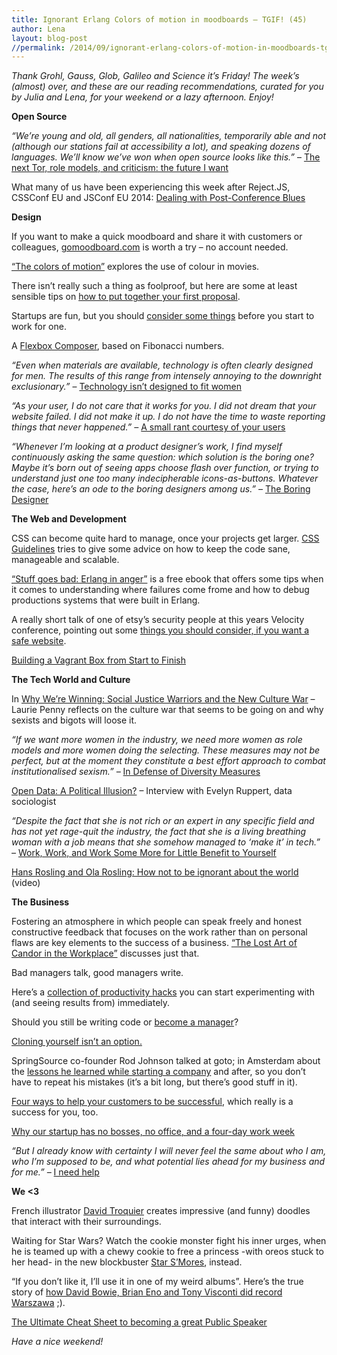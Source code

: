 ```yaml
---
title: Ignorant Erlang Colors of motion in moodboards – TGIF! (45)
author: Lena
layout: blog-post
//permalink: /2014/09/ignorant-erlang-colors-of-motion-in-moodboards-tgif-45/
---
```


<p>
  <em>Thank Grohl, Gauss, Glob, Galileo and Science it’s Friday! The week’s (almost) over, and these are our reading recommendations, curated for you by Julia and Lena, for your weekend or a lazy afternoon. Enjoy!</em>
</p>

**Open Source**

<p>
  <em><span class="entryTitle">&#8220;</span>We&#8217;re young and old, all genders, all nationalities, temporarily able and not (although our stations fail at accessibility a lot), and speaking dozens of languages. We&#8217;ll know we&#8217;ve won when open source looks like this.&#8221; </em>– <span class="entryTitle"><a href="http://www.harihareswara.net/sumana/2014/09/15/0">The next Tor, role models, and criticism: the future I want</a></span>
</p>

<p>
  What many of us have been experiencing this week after Reject.JS, CSSConf EU and JSConf EU 2014: <a href="https://the-pastry-box-project.net/wayne-thume/2014-september-14">Dealing with Post-Conference Blues</a>
</p>

**Design**

<p>
  If you want to make a quick moodboard and share it with customers or colleagues, <a href="http://www.gomoodboard.com/">gomoodboard.com</a> is worth a try &#8211; no account needed.
</p>

<p>
  <a href="http://thecolorsofmotion.com/films">&#8220;The colors of motion&#8221;</a> explores the use of colour in movies.
</p>

<p>
  There isn&#8217;t really such a thing as foolproof, but here are some at least sensible tips on <a href="http://www.wearebranch.com/its-time-to-put-together-your-first-proposal-5-foolproof-tips-to-help-you-win-the-job/">how to put together your first proposal</a>.
</p>

<p>
  Startups are fun, but you should <a href="http://www.webdesignerdepot.com/2014/08/5-things-to-consider-before-saying-yes-to-a-startup/">consider some things</a> before you start to work for one.
</p>

<p>
  A <a href="http://maxsteenbergen.com/fibonacci/">Flexbox Composer</a>, based on Fibonacci numbers.
</p>

<p>
  <em>&#8220;<strong></strong>Even when materials are available, technology is often clearly designed for men. The results of this range from intensely annoying to the downright exclusionary.&#8221;</em> – <a href="http://motherboard.vice.com/read/technology-isnt-designed-to-fit-women">Technology isn&#8217;t designed to fit women</a>
</p>

<p>
  <em>&#8220;As your user, I do not care that it works for you. I did not dream that your website failed. I did not make it up. I do not have the time to waste reporting things that never happened.&#8221; – </em><a href="https://the-pastry-box-project.net/anne-gibson/2014-september-16">A small rant courtesy of your users</a>
</p>

<p>
  <em>&#8220;Whenever I’m looking at a product designer’s work, I find myself continuously asking the same question: which solution is the boring one? Maybe it’s born out of seeing apps choose flash over function, or trying to understand just one too many indecipherable icons-as-buttons. Whatever the case, here’s an ode to the boring designers among us.&#8221; – </em><a href="http://blog.capwatkins.com/the-boring-designer">The Boring Designer</a>
</p>

**The Web and Development**

<p>
  CSS can become quite hard to manage, once your projects get larger. <a href="http://cssguidelin.es/">CSS Guidelines</a> tries to give some advice on how to keep the code sane, manageable and scalable.
</p>

<p>
  <a href="http://www.erlang-in-anger.com/">&#8220;Stuff goes bad: Erlang in anger&#8221;</a> is a free ebook that offers some tips when it comes to understanding where failures come frome and how to debug productions systems that were built in Erlang.
</p>

<p>
  A really short talk of one of etsy&#8217;s security people at this years Velocity conference, pointing out some <a href="http://www.youtube.com/watch?v=8GMIm_Pcxuw">things you should consider, if you want a safe website</a>.
</p>

<p>
  <a href="https://blog.engineyard.com/2014/building-a-vagrant-box">Building a Vagrant Box from Start to Finish</a>
</p>

**The Tech World and Culture**

<p>
  In <a href="http://laurie-penny.com/why-were-winning-social-justice-warriors-and-the-new-culture-war/">Why We’re Winning: Social Justice Warriors and the New Culture War</a> – Laurie Penny reflects on the culture war that seems to be going on and why sexists and bigots will loose it.
</p>

<p>
  <em>&#8220;If we want more women in the industry, we need more women as role models and more women doing the selecting. These measures may not be perfect, but at the moment they constitute a best effort approach to combat institutionalised sexism.&#8221; – </em><a href="https://medium.com/the-microchicks/in-defence-of-diversity-measures-48e4702b1dbd">In Defense of Diversity Measures</a>
</p>

<div class="article-titles">
  <p class="article-subtitle">
    <a href="https://www.mysciencework.com/news/11532/open-data-a-political-illusion">Open Data: A Political Illusion?</a> – Interview with Evelyn Ruppert, data sociologist
  </p>

  <p>
    <em>&#8220;Despite the fact that she is not rich or an expert in any specific field and has not yet rage-quit the industry, the fact that she is a living breathing woman with a job means that she somehow managed to &#8216;make it&#8217; in tech.&#8221; – </em><a href="https://medium.com/cool-code-pal/work-work-and-work-some-more-for-little-benefit-to-yourself-7f30e7757d14">Work, Work, and Work Some More for Little Benefit to Yourself</a>
  </p>

  <p>
    <a href="https://www.youtube.com/watch?v=Sm5xF-UYgdg">Hans Rosling and Ola Rosling: How not to be ignorant about the world</a> (video)
  </p>
</div>

**The Business**

<p>
  Fostering an atmosphere in which people can speak freely and honest constructive feedback that focuses on the work rather than on personal flaws are key elements to the success of a business. <a href="http://www.helpscout.net/blog/candor-in-workplace/">&#8220;The Lost Art of Candor in the Workplace&#8221;</a> discusses just that.
</p>

<p>
  <a>Bad managers talk, good managers write.</a>
</p>

<p>
  Here&#8217;s a <a href="http://www.inc.com/jayson-demers/15-instant-productivity-hacks-every-professional-needs-to-know.html">collection of productivity hacks</a> you can start experimenting with (and seeing results from) immediately.
</p>

<p>
  Should you still be writing code or <a href="https://medium.com/code-to-craft/when-do-you-decide-to-become-a-manager-from-a-programmer-6d52d14a6860">become a manager</a>?
</p>

<p>
  <a href="http://www.youtube.com/watch?v=jGPrU15GuSw">Cloning yourself isn&#8217;t an option.</a>
</p>

<p>
  SpringSource co-founder Rod Johnson talked at goto; in Amsterdam about the <a href="https://www.youtube.com/watch?v=cZHZm8JgTBk">lessons he learned while starting a company</a> and after, so you don&#8217;t have to repeat his mistakes (it&#8217;s a bit long, but there&#8217;s good stuff in it).
</p>

<p>
  <a href="http://mashable.com/2014/09/17/customer-service-success/">Four ways to help your customers to be successful</a>, which really is a success for you, too.
</p>

<p>
  <a href="http://qz.com/260846/why-our-startup-has-no-bosses-no-office-and-a-four-day-work-week/">Why our startup has no bosses, no office, and a four-day work week</a>
</p>

<p>
  <em>&#8220;But I already know with certainty I will never feel the same about who I am, who I’m supposed to be, and what potential lies ahead for my business and for me.&#8221; – </em><a href="https://the-pastry-box-project.net/whitney-hess/2014-september-10">I need help</a>
</p>

**We <3**

<p>
  French illustrator <a href="http://www.boredpanda.com/interactive-doodles-sketches-troqman/">David Troquier</a> creates impressive (and funny) doodles that interact with their surroundings.
</p>

<p>
  Waiting for Star Wars? Watch the cookie monster fight his inner urges, when he is teamed up with a chewy cookie to free a princess -with oreos stuck to her head- in the new blockbuster <a href="http://www.youtube.com/watch?v=j-LfQCPJJkY">Star S&#8217;Mores</a>, instead.
</p>

<p>
  &#8220;If you don&#8217;t like it, I&#8217;ll use it in one of my weird albums&#8221;. Here&#8217;s the true story of <a href="http://www.youtube.com/watch?v=FODvjYoVEi8">how David Bowie, Brian Eno and Tony Visconti did record Warszawa</a> ;).
</p>

<p>
  <a href="http://www.makeuseof.com/tag/ultimate-cheat-sheet-becoming-great-public-speaker/">The Ultimate Cheat Sheet to becoming a great Public Speaker</a>
</p>
<p>
  <em>Have a nice weekend!</em>
</p>
